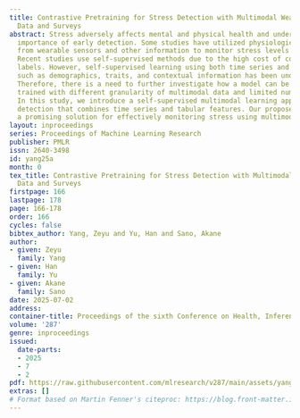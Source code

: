 ```yaml
---
title: Contrastive Pretraining for Stress Detection with Multimodal Wearable Sensor
  Data and Surveys
abstract: Stress adversely affects mental and physical health and underscores the
  importance of early detection. Some studies have utilized physiological signals
  from wearable sensors and other information to monitor stress levels in daily life.
  Recent studies use self-supervised methods due to the high cost of collecting stress
  labels. However, self-supervised learning using both time series and tabular features
  such as demographics, traits, and contextual information has been understudied.
  Therefore, there is a need to further investigate how a model can be effectively
  trained with different granularity of multimodal data and limited number of labels.
  In this study, we introduce a self-supervised multimodal learning approach for stress
  detection that combines time series and tabular features. Our proposed method presents
  a promising solution for effectively monitoring stress using multimodal data.
layout: inproceedings
series: Proceedings of Machine Learning Research
publisher: PMLR
issn: 2640-3498
id: yang25a
month: 0
tex_title: Contrastive Pretraining for Stress Detection with Multimodal Wearable Sensor
  Data and Surveys
firstpage: 166
lastpage: 178
page: 166-178
order: 166
cycles: false
bibtex_author: Yang, Zeyu and Yu, Han and Sano, Akane
author:
- given: Zeyu
  family: Yang
- given: Han
  family: Yu
- given: Akane
  family: Sano
date: 2025-07-02
address:
container-title: Proceedings of the sixth Conference on Health, Inference, and Learning
volume: '287'
genre: inproceedings
issued:
  date-parts:
  - 2025
  - 7
  - 2
pdf: https://raw.githubusercontent.com/mlresearch/v287/main/assets/yang25a/yang25a.pdf
extras: []
# Format based on Martin Fenner's citeproc: https://blog.front-matter.io/posts/citeproc-yaml-for-bibliographies/
---
```

